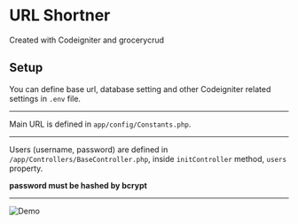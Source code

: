 # URL Shortner

Created with Codeigniter and grocerycrud

## Setup

You can define base url, database setting and other Codeigniter related settings in `.env` file.

---

Main URL is defined in `app/config/Constants.php`.

---

Users (username, password) are defined in `/app/Controllers/BaseController.php`, inside `initController` method, `users` property. 

**password must be hashed by bcrypt**

---

![Demo](https://raw.githubusercontent.com/msalehi-d/ci-url-shortener/master/demo1.png "Demo")
